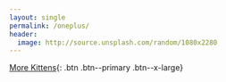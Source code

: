 ```yaml
---
layout: single
permalink: /oneplus/
header:
  image: http://source.unsplash.com/random/1080x2280
---
```


[More Kittens](http://pgyogesh.com/blog/oneplus){: .btn .btn--primary .btn--x-large}
